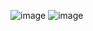 ![image](https://github.com/user-attachments/assets/63411516-a9c2-4f08-9b6a-eb605f20f34c)
![image](https://github.com/user-attachments/assets/0d6e73c4-fa37-4f75-8f11-8a7996de3d81)
